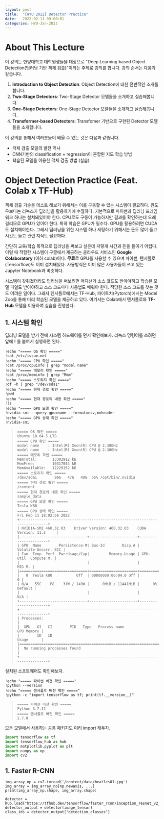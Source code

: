 ```yaml
---
layout: post
title:  "[HYU 2022] Detector Practice"
date:   2022-02-11 09:00:01
categories: HYU-Jan-2022
---
```




# About This Lecture

이 강의는 한양대학교 대학원생들을 대상으로 "Deep Learning based Object Detection(딥러닝 기반 객체 검출)"이라는 주제로 강의를 합니다. 강의 순서는 다음과 같습니다.

1. **Introduction to Object Detection**: Object Detection에 대한 전반적인 소개를 합니다.
2. **Two-Stage Detectors**: Two-Stage Detector 모델들을 소개하고 실습해봅니다.
3. **One-Stage Detectors**: One-Stage Detector 모델들을 소개하고 실습해봅니다.
3. **Transformer-based Detectors**: Transfomer 기반으로 구현된 Detector 모델들을 소개합니다.

이 강의를 통해서 여러분들이 배울 수 있는 것은 다음과 같습니다.

- 객체 검출 모델의 발전 역사
- CNN기반의 classification + regression이 혼합된 지도 학습 방법
- 학습된 모델을 이용한 객체 검출 방법 (실습)



# Object Detection Practice (Feat. Colab x TF-Hub)

객체 검출 기술을 테스트 해보기 위해서는 이를 구동할 수 있는 시스템이 필요하다. 윈도우보다는 리눅스가 딥러닝을 활용하기에 수월하다. 기본적으로 파이썬과 딥러닝 프레임워크 하나는 설치돼있어야 한다. CPU로도 구동이 가능하지만 결과를 확인하는데 오래걸리므로 GPU가 있어야 한다. 특히 학습은 GPU가 필수다. GPU를 활용하려면 CUDA도 설치해야한다. 그래서 딥러닝을 위한 시스템 하나 세팅하기 위해서는 돈도 많이 들고 시간도 들고 관련 지식도 필요하다.  

간단히 교육/학습 목적으로 딥러닝을 써보고 싶은데 저렇게 시간과 돈을 들이기 어렵다. 이럴 때 적합한 시스템이 구글에서 제공하는 클라우드 서비스인 **Google Colaboratory** (이하 colab)이다. **무료**로 GPU를 사용할 수 있으며 파이썬, 텐서플로(Tensorflow)도 이미 설치돼있다. 사용방식은 이미 많은 사용자들이 쓰고 있는 Jupyter Notebook과 비슷하다.  

시스템이 갖춰졌더라도 딥러닝을 써보려면 어디선가 소스 코드도 받아야하고 학습된 모델 파일도 받아야하고 소스 코드마다 사용법도 배워야 한다. 적당한 소스 코드를 찾는 것도 어려운 일이다. 그래서 텐서플로에서는 TF-Hub, 파이토치(Pytorch)에서는 Model Zoo를 통해 미리 학습된 모델을 제공하고 있다. 여기서는 Colab에서 텐서플로와 **TF-Hub** 모델을 이용하여 실습을 진행한다.



## 1. 시스템 확인

딥러닝 모델을 받기 전에 시스템 하드웨어를 먼저 확인해보자. 리눅스 명령어를 쓰려면 앞에 **!** 를 붙여서 실행하면 된다.

```
!echo "===== OS 확인 ====="
!cat /etc/issue.net
!echo "===== CPU 확인 ====="
!cat /proc/cpuinfo | grep "model name"
!echo "===== 메모리 확인 ====="
!cat /proc/meminfo | grep "Mem"
!echo "===== 스토리지 확인 ====="
!df -h | grep "/dev/sda1"
!echo "===== 현재 경로 확인 ====="
!pwd
!echo "===== 현재 경로의 내용 확인 ====="
!ls
!echo "===== GPU 모델 확인 ====="
!nvidia-smi --query-gpu=name --format=csv,noheader
!echo "===== GPU 상태 확인 ====="
!nvidia-smi
```

> ```
> ===== OS 확인 =====
> Ubuntu 18.04.5 LTS
> ===== CPU 확인 =====
> model name	: Intel(R) Xeon(R) CPU @ 2.30GHz
> model name	: Intel(R) Xeon(R) CPU @ 2.30GHz
> ===== 메모리 확인 =====
> MemTotal:       13302912 kB
> MemFree:        10317044 kB
> MemAvailable:   12229152 kB
> ===== 스토리지 확인 =====
> /dev/sda1        86G   47G   40G  55% /opt/bin/.nvidia
> ===== 현재 경로 확인 =====
> /content
> ===== 현재 경로의 내용 확인 =====
> sample_data
> ===== GPU 모델 확인 =====
> Tesla K80
> ===== GPU 상태 확인 =====
> Fri Feb 11 18:02:56 2022       
> +-----------------------------------------------------------------------------+
> | NVIDIA-SMI 460.32.03    Driver Version: 460.32.03    CUDA Version: 11.2     |
> |-------------------------------+----------------------+----------------------+
> | GPU  Name        Persistence-M| Bus-Id        Disp.A | Volatile Uncorr. ECC |
> | Fan  Temp  Perf  Pwr:Usage/Cap|         Memory-Usage | GPU-Util  Compute M. |
> |                               |                      |               MIG M. |
> |===============================+======================+======================|
> |   0  Tesla K80           Off  | 00000000:00:04.0 Off |                    0 |
> | N/A   55C    P8    31W / 149W |      0MiB / 11441MiB |      0%      Default |
> |                               |                      |                  N/A |
> +-------------------------------+----------------------+----------------------+
> +-----------------------------------------------------------------------------+
> | Processes:                                                                  |
> |  GPU   GI   CI        PID   Type   Process name                  GPU Memory |
> |        ID   ID                                                   Usage      |
> |=============================================================================|
> |  No running processes found                                                 |
> +-----------------------------------------------------------------------------+
> ```

설치된 소프트웨어도 확인해보자.

```
!echo "===== 파이썬 버전 확인 ====="
!python --version
!echo "===== 텐서플로 버전 확인 ====="
!python -c "import tensorflow as tf; print(tf.__version__)"
```

> ```
> ===== 파이썬 버전 확인 =====
> Python 3.7.12
> ===== 텐서플로 버전 확인 =====
> 2.7.0
> ```

모든 모델에서 사용하는 공통 패키지도 미리 import 해두자.

```python
import tensorflow as tf
import tensorflow_hub as hub
import matplotlib.pyplot as plt
import numpy as np
import cv2
```



## 1. Faster R-CNN





```
img_array_np = cv2.imread('/content/data/beatles01.jpg')
img_array = img_array_np[np.newaxis, ...]
print(img_array_np.shape, img_array.shape)

detector = hub.load("https://tfhub.dev/tensorflow/faster_rcnn/inception_resnet_v2_640x640/1")
detector_output = detector(image_tensor)
class_ids = detector_output["detection_classes"]
```























